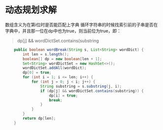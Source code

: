 # 动态规划求解

数组含义为在第i位时是否能匹配上字典
循环字符串的时候找索引前的子串是否在字典中，并且那一位在dp中也为true，则当前位为true，即：

> dp[j] && wordDictSet.contains(substring


````java
    public boolean wordBreak(String s, List<String> wordDict) {
        int len = s.length();
        boolean[] dp = new boolean[len + 1];
        Set<String> wordDictSet = new HashSet<>();
        wordDictSet.addAll(wordDict);
        dp[0] = true;
        for (int i = 1; i <= len; i++) {
            for (int j = 0; j < i; j++) {
                String substring = s.substring(j, i);
                if (dp[j] && wordDictSet.contains(substring)) {
                    dp[i] = true;
                    break;
                }
            }
        }
        return dp[len];
    }
````
